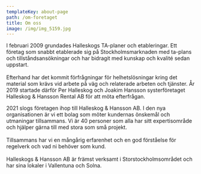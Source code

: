 ```yaml
---
templateKey: about-page
path: /om-foretaget
title: Om oss
image: /img/img_5159.jpg
---
```

I februari 2009 grundades Halleskogs TA-planer och etableringar. Ett företag som snabbt etablerade sig på Stockholmsmarknaden med ta-plans och tillståndsansökningar och har bidragit med kunskap och kvalité sedan uppstart.\
\
Efterhand har det kommit förfrågningar för helhetslösningar kring det material som krävs vid arbete på väg och relaterade arbeten och tjänster. År 2019 startade därför Per Halleskog och Joakim Hansson systerföretaget Halleskog & Hansson Rental AB för att möta efterfrågan. 

2021 slogs företagen ihop till Halleskog & Hansson AB. I den nya organisationen är vi ett bolag som möter kundernas önskemål och utmaningar tillsammans. Vi är 40 personer som alla har sitt expertisområde och hjälper gärna till med stora som små projekt.\
\
Tillsammans har vi en mångårig erfarenhet och en god förståelse för regelverk och vad ni behöver som kund. \
\
Halleskogs & Hansson AB är främst verksamt i Storstockholmsområdet och har sina lokaler i Vallentuna och Solna.